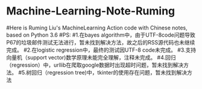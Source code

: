 # Machine-Learning-Note-Ruming
#Here is Ruming Liu's MachineLearning Action code with Chinese notes, based on Python 3.6
#PS:
#1.在bayes algorithm中，由于UTF-8code问题导致P67的垃圾邮件测试无法进行，暂未找到解决方法，故之后的RSS源代码也未继续完成。
#2.在logistic regression中，最终的测试因UTF-8 code未完成。
#3.支持向量机（support vector)数学原理未能完全理解，注释未完成。
#4.回归（regression）中，urllib在爬取google数据时出现超时问题，暂未找到解决方法。
#5.树回归（regression tree)中，tkinter的使用存在问题，暂未找到解决方法
